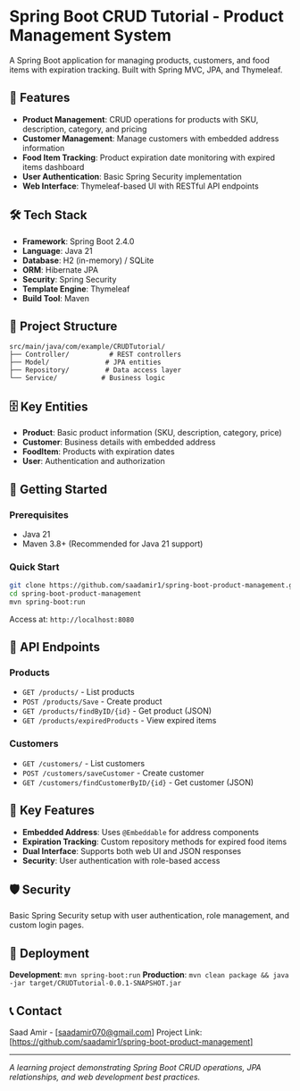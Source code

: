 # Spring Boot CRUD Tutorial - Product Management System

A Spring Boot application for managing products, customers, and food items with expiration tracking. Built with Spring MVC, JPA, and Thymeleaf.

## 🚀 Features

- **Product Management**: CRUD operations for products with SKU, description, category, and pricing
- **Customer Management**: Manage customers with embedded address information
- **Food Item Tracking**: Product expiration date monitoring with expired items dashboard
- **User Authentication**: Basic Spring Security implementation
- **Web Interface**: Thymeleaf-based UI with RESTful API endpoints

## 🛠️ Tech Stack

- **Framework**: Spring Boot 2.4.0
- **Language**: Java 21
- **Database**: H2 (in-memory) / SQLite
- **ORM**: Hibernate JPA
- **Security**: Spring Security
- **Template Engine**: Thymeleaf
- **Build Tool**: Maven

## 📁 Project Structure

```
src/main/java/com/example/CRUDTutorial/
├── Controller/          # REST controllers
├── Model/              # JPA entities
├── Repository/         # Data access layer
└── Service/           # Business logic
```

## 🗄️ Key Entities

- **Product**: Basic product information (SKU, description, category, price)
- **Customer**: Business details with embedded address
- **FoodItem**: Products with expiration dates
- **User**: Authentication and authorization

## 🚀 Getting Started

### Prerequisites
- Java 21
- Maven  3.8+ (Recommended for Java 21 support)

### Quick Start
```bash
git clone https://github.com/saadamir1/spring-boot-product-management.git
cd spring-boot-product-management
mvn spring-boot:run
```

Access at: `http://localhost:8080`

## 📡 API Endpoints

### Products
- `GET /products/` - List products
- `POST /products/Save` - Create product
- `GET /products/findByID/{id}` - Get product (JSON)
- `GET /products/expiredProducts` - View expired items

### Customers
- `GET /customers/` - List customers
- `POST /customers/saveCustomer` - Create customer
- `GET /customers/findCustomerByID/{id}` - Get customer (JSON)

## 🎯 Key Features

- **Embedded Address**: Uses `@Embeddable` for address components
- **Expiration Tracking**: Custom repository methods for expired food items
- **Dual Interface**: Supports both web UI and JSON responses
- **Security**: User authentication with role-based access

## 🛡️ Security

Basic Spring Security setup with user authentication, role management, and custom login pages.

## 🚀 Deployment

**Development**: `mvn spring-boot:run`
**Production**: `mvn clean package && java -jar target/CRUDTutorial-0.0.1-SNAPSHOT.jar`

## 📞 Contact

Saad Amir - [saadamir070@gmail.com]
Project Link: [https://github.com/saadamir1/spring-boot-product-management]

---

*A learning project demonstrating Spring Boot CRUD operations, JPA relationships, and web development best practices.*

